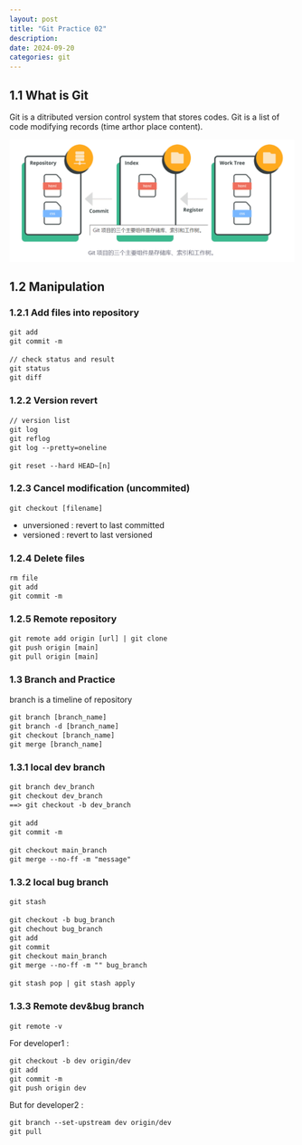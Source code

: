```yaml
---
layout: post
title: "Git Practice 02"
description: 
date: 2024-09-20
categories: git
---
```



## 1.1 What is Git

Git is a ditributed version control system that stores codes.
Git is a list of code modifying records (time arthor place content).

![git-three-main-components](/assets/post-images/git/git-three-components.png)

## 1.2 Manipulation

### 1.2.1 Add files into repository

```
git add
git commit -m

// check status and result
git status
git diff
```

### 1.2.2 Version revert

```
// version list
git log
git reflog
git log --pretty=oneline

git reset --hard HEAD~[n]
```

### 1.2.3 Cancel modification (uncommited)

```
git checkout [filename]
```

- unversioned : revert to last committed
- versioned : revert to last versioned

### 1.2.4 Delete files

```
rm file
git add
git commit -m
```

### 1.2.5 Remote repository

```
git remote add origin [url] | git clone
git push origin [main]
git pull origin [main]
```

### 1.3 Branch and Practice

branch is a timeline of repository

```
git branch [branch_name]
git branch -d [branch_name]
git checkout [branch_name]
git merge [branch_name]
```

### 1.3.1 local dev branch

```
git branch dev_branch
git checkout dev_branch
==> git checkout -b dev_branch

git add
git commit -m

git checkout main_branch
git merge --no-ff -m "message"
```

### 1.3.2 local bug branch

```
git stash

git checkout -b bug_branch
git chechout bug_branch
git add
git commit
git checkout main_branch
git merge --no-ff -m "" bug_branch

git stash pop | git stash apply
```

### 1.3.3 Remote dev&bug branch

```
git remote -v
```

For developer1 : 

```
git checkout -b dev origin/dev
git add 
git commit -m
git push origin dev
```

But for developer2 : 

```
git branch --set-upstream dev origin/dev
git pull
```